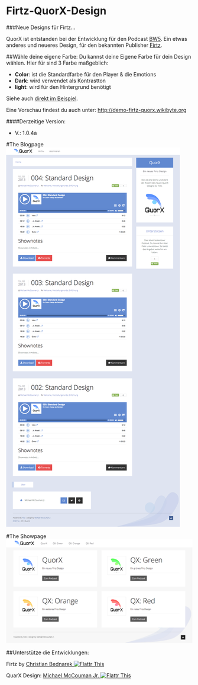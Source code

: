 Firtz-QuorX-Design
==================
###Neue Designs für Firtz...



QuorX ist entstanden bei der Entwicklung für den Podcast <a href="http://bw5.wikibyte.org">BW5</a>. Ein etwas anderes 
und neueres Design, für den bekannten Publisher <a href="http://podcast.firtz.org/firtz/show">Firtz</a>.

##Wähle deine eigene Farbe:
Du kannst deine Eigene Farbe für dein Design wählen. Hier für sind 3 Farbe maßgeblich:
- **Color**: ist die Standardfarbe für den Player & die Emotions
- **Dark**: wird verwendet als Kontrastton
- **light**: wird für den Hintergrund benötigt

Siehe auch [direkt im Beispiel](https://github.com/McCouman/Firtz-QuorX-Design/blob/master/Firtz_Quorx/feeds/quorx/feed.cfg#L66).

Eine Vorschau findest du auch unter: http://demo-firtz-quorx.wikibyte.org

####Derzeitige Version: 
- V.: 1.0.4a


#The Blogpage
<img src="https://raw.githubusercontent.com/McCouman/Firtz-QuorX-Design/master/screencapture-blog.png">


#The Showpage
<img src="https://raw.githubusercontent.com/McCouman/Firtz-QuorX-Design/master/screencapture.png">

##Unterstütze die Entwicklungen:

Firtz by <a href="https://flattr.com/thing/1657848/firtz">Christian Bednarek <img src="https://raw.github.com/ReliveRadio/reliveradio-ressources/master/flattr/rr-flattr-buttons.jpg" 
alt="Flattr This" title="Flattr This" style="max-width:100%;"></a> 

QuarX Design: <a href="https://flattr.com/profile/mccouman">Michael McCouman Jr. <img src="https://raw.github.com/ReliveRadio/reliveradio-ressources/master/flattr/rr-flattr-buttons.jpg" 
alt="Flattr This" title="Flattr This" style="max-width:100%;"></a> 

<img src="http://piwik.tools.wikibyte.org/piwik.php?idSite=1&rec=1" style="border:0" alt="" />
